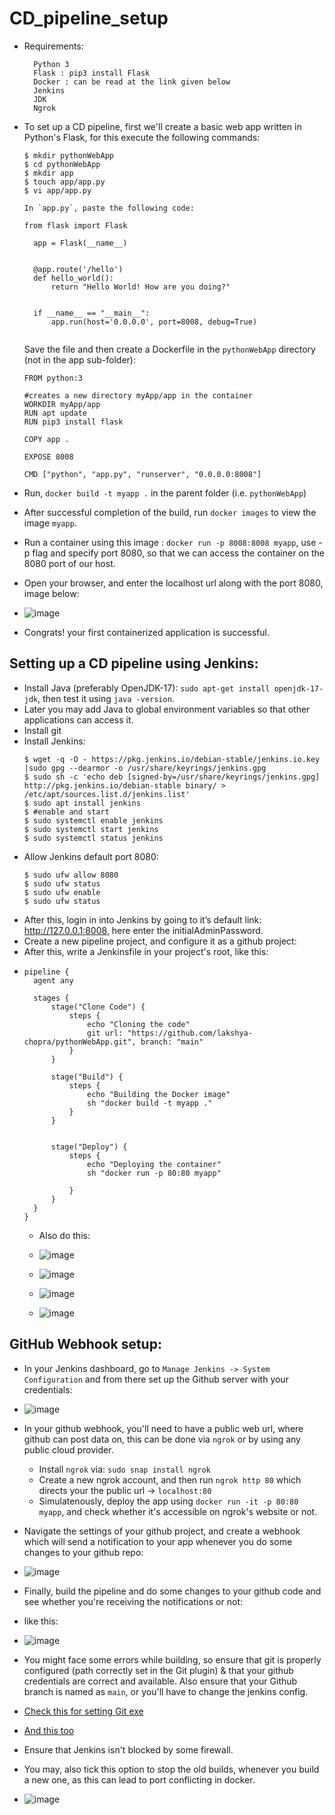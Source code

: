 # CD_pipeline_setup
- Requirements:
  ```
    Python 3 
    Flask : pip3 install Flask
    Docker : can be read at the link given below
    Jenkins
    JDK
    Ngrok
  ```
- To set up a CD pipeline, first we'll create a basic web app written in Python's Flask, for this execute the following commands:
  ```
  $ mkdir pythonWebApp
  $ cd pythonWebApp
  $ mkdir app
  $ touch app/app.py
  $ vi app/app.py
  ```
  
  ```
  In `app.py`, paste the following code:
   
  from flask import Flask
    
    app = Flask(__name__)
    
    
    @app.route('/hello')
    def hello_world():
        return "Hello World! How are you doing?"
    
    
    if __name__ == "__main__":
        app.run(host='0.0.0.0', port=8008, debug=True)
 
    ```
  Save the file and then create a Dockerfile in the `pythonWebApp` directory (not in the app sub-folder):
  ```
  FROM python:3

  #creates a new directory myApp/app in the container
  WORKDIR myApp/app
  RUN apt update
  RUN pip3 install flask
  
  COPY app .
  
  EXPOSE 8008
  
  CMD ["python", "app.py", "runserver", "0.0.0.0:8008"]

  ```
- Run, `docker build -t myapp .` in the parent folder (i.e. `pythonWebApp`)
- After successful completion of the build, run `docker images` to view the image `myapp`.
- Run a container using this image : `docker run -p 8008:8008 myapp`, use -p flag and specify port 8080, so that we can access the container on the 8080 port of our host.
- Open your browser, and enter the localhost url along with the port 8080, image below:
- ![image](https://github.com/lakshya-chopra/CD_pipeline_setup/assets/77010972/c0ca9d9b-f4cb-4d7a-a2ef-4cdb4b22399e)
- Congrats! your first containerized application is successful.

## Setting up a CD pipeline using Jenkins:
- Install Java (preferably OpenJDK-17):
  `sudo apt-get install openjdk-17-jdk`, then
  test it using `java -version`.
- Later you may add Java to global environment variables so that other applications can access it.
- Install git
- Install Jenkins:
    ```
    $ wget -q -O - https://pkg.jenkins.io/debian-stable/jenkins.io.key |sudo gpg --dearmor -o /usr/share/keyrings/jenkins.gpg
    $ sudo sh -c 'echo deb [signed-by=/usr/share/keyrings/jenkins.gpg] http://pkg.jenkins.io/debian-stable binary/ > /etc/apt/sources.list.d/jenkins.list'
    $ sudo apt install jenkins
    $ #enable and start
    $ sudo systemctl enable jenkins
    $ sudo systemctl start jenkins
    $ sudo systemctl status jenkins
    ```
- Allow Jenkins default port 8080:
  ```
  $ sudo ufw allow 8080
  $ sudo ufw status
  $ sudo ufw enable
  $ sudo ufw status
  ```
- After this, login in into Jenkins by going to it’s default link: http://127.0.0.1:8008, here enter the initialAdminPassword.
- Create a new pipeline project, and configure it as a github project:
- After this, write a Jenkinsfile in your project's root, like this:
- ```
  pipeline {
    agent any

    stages {
        stage("Clone Code") {
            steps {
                echo "Cloning the code"
                git url: "https://github.com/lakshya-chopra/pythonWebApp.git", branch: "main"
            }
        }

        stage("Build") {
            steps {
                echo "Building the Docker image"
                sh "docker build -t myapp ."
            }
        }


        stage("Deploy") {
            steps {
                echo "Deploying the container"
                sh "docker run -p 80:80 myapp"
                
            }
        }
    }
  }
  ```
  - Also do this:
  - ![image](https://github.com/lakshya-chopra/CD_pipeline_setup/assets/77010972/d6bcd3d9-9bc2-4274-9bc7-599b3dd2f769)

  - ![image](https://github.com/lakshya-chopra/CD_pipeline_setup/assets/77010972/2ffc188c-3687-41b5-8f82-e8adf8c5bb49)
  - ![image](https://github.com/lakshya-chopra/CD_pipeline_setup/assets/77010972/8c0491ae-cab0-49e3-a05a-4e161ab0b5b9)
  - ![image](https://github.com/lakshya-chopra/CD_pipeline_setup/assets/77010972/e571636f-92f4-478c-9fbb-89dd3d72caca)


## GitHub Webhook setup:
-  In your Jenkins dashboard, go to `Manage Jenkins -> System Configuration` and from there set up the Github server with your credentials:
- ![image](https://github.com/lakshya-chopra/CD_pipeline_setup/assets/77010972/a97e68dd-868d-441d-8589-094bae0278b5)
- In your github webhook, you'll need to have a public web url, where github can post data on, this can be done via `ngrok` or by using any public cloud provider.
    - Install `ngrok` via: ```sudo snap install ngrok```
    - Create a new ngrok account, and then run `ngrok http 80` which directs your the public url -> `localhost:80`
    - Simulatenously, deploy the app using `docker run -it -p 80:80 myapp`, and check whether it's accessible on ngrok's website or not.

- Navigate the settings of your github project, and create a webhook which will send a notification to your app whenever you do some changes to your github repo:
- ![image](https://github.com/lakshya-chopra/CD_pipeline_setup/assets/77010972/84edf10b-6fbd-4d03-9be0-adb8542ec9e6)
- Finally, build the pipeline and do some changes to your github code and see whether you're receiving the notifications or not:
- like this:
- ![image](https://github.com/lakshya-chopra/CD_pipeline_setup/assets/77010972/5e68c496-9f5b-4b52-88f1-c18b817835ee)
- You might face some errors while building, so ensure that git is properly configured (path correctly set in the Git plugin) & that your github credentials are correct and available. Also ensure that your Github branch is named as `main`, or you'll have to change the jenkins config.
- [Check this for setting Git exe](https://stackoverflow.com/questions/8639501/jenkins-could-not-run-git)
- [And this too](https://stackoverflow.com/questions/23906352/git-pullrequest-job-failed-couldnt-find-any-revision-to-build-verify-the-repo)
- Ensure that Jenkins isn't blocked by some firewall.
- You may, also tick this option to stop the old builds, whenever you build a new one, as this can lead to port conflicting in docker.
- ![image](https://github.com/lakshya-chopra/CD_pipeline_setup/assets/77010972/b0ac135a-5dd2-4a58-a0c5-6720304341cf)




  




